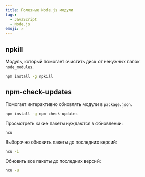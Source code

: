 ```yaml
---
title: Полезные Node.js модули
tags:
  - JavaScript
  - Node.js
emoji: ✍
---
```


## npkill

Модуль, который помогает очистить диск от ненужных папок `node_modules`.

```bash
npm install -g npkill
```

## npm-check-updates

Помогает интерактивно обновлять модули в `package.json`.

```bash
npm install -g npm-check-updates
```

Просмотреть какие пакеты нуждаются в обновлении:
```bash
ncu
```

Выборочно обновить пакеты до последних версий:
```bash
ncu -i
```

Обновить все пакеты до последних версий:
```bash
ncu -u
```
